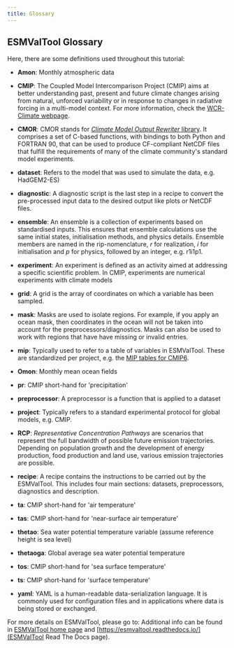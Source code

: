 ```yaml
---
title: Glossary
---
```


## ESMValTool Glossary

Here, there are some definitions used throughout this tutorial:

- **Amon**: Monthly atmospheric data

- **CMIP**: The Coupled Model Intercomparison Project (CMIP) aims at better understanding past, present and future climate changes arising from natural, unforced variability or in response to changes in radiative forcing in a multi-model context. For more information, check the [WCR-Climate webpage](https://www.wcrp-climate.org/).

- **CMOR**: CMOR stands for [*Climate Model Output Rewriter* library](https://pcmdi.github.io/cmor-site/index.html). It comprises a set of C-based functions, with bindings to both Python and FORTRAN 90, that can be used to produce CF-compliant NetCDF files that fulfill the requirements of many of the climate community's standard model experiments.

- **dataset**: Refers to the model that was used to simulate the data, e.g. HadGEM2-ES)

- **diagnostic**: A diagnostic script is the last step in a recipe to convert the pre-processed input data to the desired output like plots or NetCDF files.

- **ensemble**: An ensemble is a collection of experiments based on standardised inputs. This ensures that ensemble calculations use the same initial states, initialisation methods, and physics details. Ensemble members are named in the rip-nomenclature, *r* for realization, *i* for initialisation and *p* for physics, followed by an integer, e.g. r1i1p1.

- **experiment**: An experiment is defined as an activity aimed at addressing a specific scientific problem. In CMIP, experiments are numerical experiments with climate models

- **grid**: A grid is the array of coordinates on which a variable has been sampled.

- **mask**: Masks are used to isolate regions. For example, if you apply an ocean mask, then coordinates in the ocean will not be taken into account for the preprocessors/diagnostics. Masks can also be used to work with regions that have have missing or invalid entries.

- **mip**: Typically used to refer to a table of variables in ESMValTool. These are standardized per project, e.g. the [MIP tables for CMIP6](http://clipc-services.ceda.ac.uk/dreq/index/miptable.html).

- **Omon**: Monthly mean ocean fields

- **pr**: CMIP short-hand for 'precipitation'

- **preprocessor**: A preprocessor is a function that is applied to a dataset

- **project**: Typically refers to a standard experimental protocol for global models, e.g. CMIP.

- **RCP**: *Representative Concentration Pathways* are scenarios that represent the full bandwidth of possible future emission trajectories. Depending on population growth and the development of energy production, food production and land use, various emission trajectories are possible.

- **recipe**: A recipe contains the instructions to be carried out by the ESMValTool. This includes four main sections: datasets, preprocessors, diagnostics and description.

- **ta**: CMIP short-hand for 'air temperature'

- **tas**: CMIP short-hand for 'near-surface air temperature'

- **thetao**: Sea water potential temperature variable (assume reference height is sea level)

- **thetaoga**: Global average sea water potential temperature

- **tos**:  CMIP short-hand for 'sea surface temperature'

- **ts**: CMIP short-hand for 'surface temperature'

- **yaml**: YAML is a human-readable data-serialization language. It is commonly used for configuration files and in applications where data is being stored or exchanged.

For more details on ESMValTool, please go to:
Additional info can be found in [ESMValTool home page](https://esmvaltool.org)
and [https://esmvaltool.readthedocs.io/](ESMValTool Read The Docs page).

